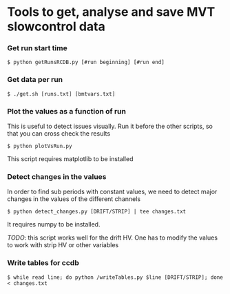 # Tools to get, analyse and save MVT slowcontrol data

### Get run start time

```
$ python getRunsRCDB.py [#run beginning] [#run end]
```

### Get data per run

```
$ ./get.sh [runs.txt] [bmtvars.txt]
```

### Plot the values as a function of run

This is useful to detect issues visually. Run it before the other scripts, so that you can cross check the results

```
$ python plotVsRun.py
```

This script requires matplotlib to be installed


### Detect changes in the values 

In order to find sub periods with constant values, we need to detect major changes in the values of the different channels

```
$ python detect_changes.py [DRIFT/STRIP] | tee changes.txt
```

It requires numpy to be installed.

*TODO*: this script works well for the drift HV. One has to modify the values to work with strip HV or other variables


### Write tables for ccdb

``` 
$ while read line; do python /writeTables.py $line [DRIFT/STRIP]; done < changes.txt

```


